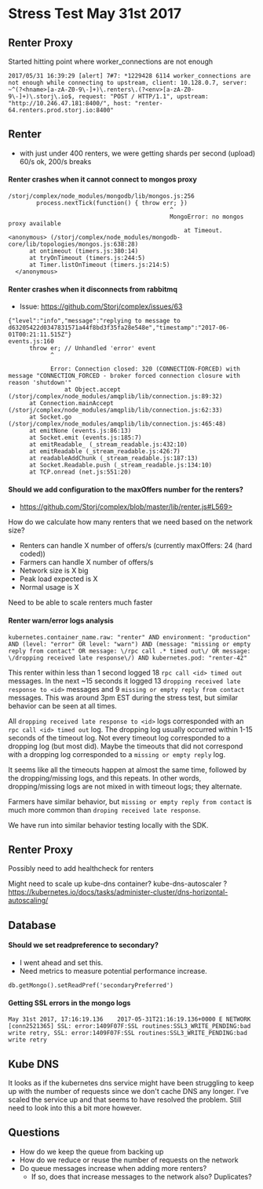# Stress Test May 31st 2017

##  Renter Proxy
Started hitting point where worker_connections are not enough
```
2017/05/31 16:39:29 [alert] 7#7: *1229428 6114 worker_connections are not enough while connecting to upstream, client: 10.128.0.7, server: ~^(?<hname>[a-zA-Z0-9\-]+)\.renters\.(?<env>[a-zA-Z0-9\-]+)\.storj\.io$, request: "POST / HTTP/1.1", upstream: "http://10.246.47.181:8400/", host: "renter-64.renters.prod.storj.io:8400"
```

## Renter
+ with just under 400 renters, we were getting shards per second (upload) 60/s ok, 200/s breaks

#### Renter crashes when it cannot connect to mongos proxy
```
/storj/complex/node_modules/mongodb/lib/mongos.js:256
        process.nextTick(function() { throw err; })
                                              ^
                                              MongoError: no mongos proxy available
                                                  at Timeout.<anonymous> (/storj/complex/node_modules/mongodb-core/lib/topologies/mongos.js:638:28)
      at ontimeout (timers.js:380:14)
      at tryOnTimeout (timers.js:244:5)
      at Timer.listOnTimeout (timers.js:214:5)
  </anonymous>
```

#### Renter crashes when it disconnects from rabbitmq
+ Issue: https://github.com/Storj/complex/issues/63

```
{"level":"info","message":"replying to message to d63205422d0347831571a44f8bd3f35fa28e548e","timestamp":"2017-06-01T00:21:11.515Z"}
events.js:160
      throw er; // Unhandled 'error' event
            ^

            Error: Connection closed: 320 (CONNECTION-FORCED) with message "CONNECTION_FORCED - broker forced connection closure with reason 'shutdown'"
                at Object.accept (/storj/complex/node_modules/amqplib/lib/connection.js:89:32)
      at Connection.mainAccept (/storj/complex/node_modules/amqplib/lib/connection.js:62:33)
      at Socket.go (/storj/complex/node_modules/amqplib/lib/connection.js:465:48)
      at emitNone (events.js:86:13)
      at Socket.emit (events.js:185:7)
      at emitReadable_ (_stream_readable.js:432:10)
      at emitReadable (_stream_readable.js:426:7)
      at readableAddChunk (_stream_readable.js:187:13)
      at Socket.Readable.push (_stream_readable.js:134:10)
      at TCP.onread (net.js:551:20)
```

#### Should we add configuration to the maxOffers number for the renters?
+ https://github.com/Storj/complex/blob/master/lib/renter.js#L569>

How do we calculate how many renters that we need based on the network size?
+ Renters can handle X number of offers/s (currently maxOffers: 24 (hard coded))
+ Farmers can handle X number of offers/s
+ Network size is X big
+ Peak load expected is X
+ Normal usage is X

Need to be able to scale renters much faster

#### Renter warn/error logs analysis
`kubernetes.container_name.raw: "renter" AND environment: "production" AND (level: "error" OR level: "warn") AND (message: "missing or empty reply from contact" OR message: \/rpc call .* timed out\/ OR message: \/dropping received late response\/) AND kubernetes.pod: "renter-42"`

This renter within less than 1 second logged 18 `rpc call <id> timed out` messages.
In the next ~15 seconds it logged 13 `dropping received late response to <id>` messages and 9 `missing or empty reply from contact` messages. This was around 3pm EST during the stress test, but similar behavior can be seen at all times.

All `dropping received late response to <id>` logs corresponded with an `rpc call <id> timed out` log. The dropping log usually occurred within 1-15 seconds of the timeout log. Not every timeout log corresponded to a dropping log (but most did). Maybe the timeouts that did not correspond with a dropping log corresponded to a `missing or empty reply` log.

It seems like all the timeouts happen at almost the same time, followed by the dropping/missing logs, and this repeats. In other words, dropping/missing logs are not mixed in with timeout logs; they alternate.

Farmers have similar behavior, but `missing or empty reply from contact` is much more common than `droping received late response`.

We have run into similar behavior testing locally with the SDK.


## Renter Proxy
Possibly need to add healthcheck for renters

Might need to scale up kube-dns container? kube-dns-autoscaler ? https://kubernetes.io/docs/tasks/administer-cluster/dns-horizontal-autoscaling/

## Database
#### Should we set readpreference to secondary?
+ I went ahead and set this.
+ Need metrics to measure potential performance increase.

```
db.getMongo().setReadPref('secondaryPreferred')
```

#### Getting SSL errors in the mongo logs
`May 31st 2017, 17:16:19.136    2017-05-31T21:16:19.136+0000 E NETWORK  [conn2521365] SSL: error:1409F07F:SSL routines:SSL3_WRITE_PENDING:bad write retry, SSL: error:1409F07F:SSL routines:SSL3_WRITE_PENDING:bad write retry`

## Kube DNS
It looks as if the kubernetes dns service might have been struggling to keep up with the number of requests since we don't cache DNS any longer. I've scaled the service up and that seems to have resolved the problem. Still need to look into this a bit more however.

## Questions
+ How do we keep the queue from backing up
+ How do we reduce or reuse the number of requests on the network
+ Do queue messages increase when adding more renters?
  + If so, does that increase messages to the network also? Duplicates?
